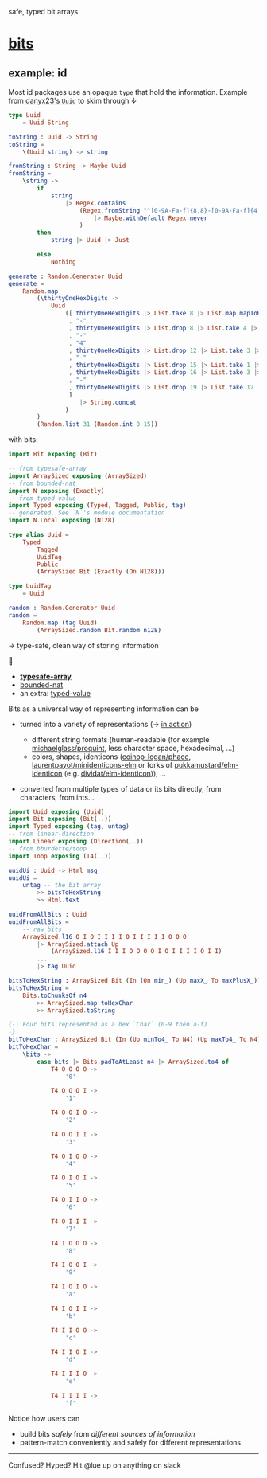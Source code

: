 safe, typed bit arrays

# [bits](https://dark.elm.dmy.fr/packages/lue-bird/elm-bits/latest/)

## example: id

Most id packages use an opaque `type` that hold the information.
Example from [danyx23's `Uuid`][danyx23/elm-uuid] to skim through ↓

```elm
type Uuid
    = Uuid String

toString : Uuid -> String
toString =
    \(Uuid string) -> string

fromString : String -> Maybe Uuid
fromString =
    \string ->
        if
            string
                |> Regex.contains
                    (Regex.fromString "^[0-9A-Fa-f]{8,8}-[0-9A-Fa-f]{4,4}-[1-5][0-9A-Fa-f]{3,3}-[8-9A-Ba-b][0-9A-Fa-f]{3,3}-[0-9A-Fa-f]{12,12}$"
                        |> Maybe.withDefault Regex.never
                    )
        then
            string |> Uuid |> Just

        else
            Nothing

generate : Random.Generator Uuid
generate =
    Random.map
        (\thirtyOneHexDigits ->
            Uuid
                ([ thirtyOneHexDigits |> List.take 8 |> List.map mapToHex |> String.fromList
                 , "-"
                 , thirtyOneHexDigits |> List.drop 8 |> List.take 4 |> List.map mapToHex |> String.fromList
                 , "-"
                 , "4"
                 , thirtyOneHexDigits |> List.drop 12 |> List.take 3 |> List.map mapToHex |> String.fromList
                 , "-"
                 , thirtyOneHexDigits |> List.drop 15 |> List.take 1 |> List.map limitDigitRange8ToB |> List.map mapToHex |> String.fromList
                 , thirtyOneHexDigits |> List.drop 16 |> List.take 3 |> List.map mapToHex |> String.fromList
                 , "-"
                 , thirtyOneHexDigits |> List.drop 19 |> List.take 12 |> List.map mapToHex |> String.fromList
                 ]
                    |> String.concat
                )
        )
        (Random.list 31 (Random.int 0 15))
```

with bits:

```elm
import Bit exposing (Bit)

-- from typesafe-array
import ArraySized exposing (ArraySized)
-- from bounded-nat
import N exposing (Exactly)
-- from typed-value
import Typed exposing (Typed, Tagged, Public, tag)
-- generated. See `N`'s module documentation
import N.Local exposing (N128)

type alias Uuid =
    Typed
        Tagged
        UuidTag
        Public
        (ArraySized Bit (Exactly (On N128)))

type UuidTag
    = Uuid

random : Random.Generator Uuid
random =
    Random.map (tag Uuid)
        (ArraySized.random Bit.random n128)
```

→ type-safe, clean way of storing information

🧩

- **[typesafe-array](https://package.elm-lang.org/packages/lue-bird/elm-typesafe-array/latest/)**
- [bounded-nat](https://package.elm-lang.org/packages/lue-bird/elm-bounded-nat/latest/)
- an extra: [typed-value](https://package.elm-lang.org/packages/lue-bird/elm-typed-value/latest/)


Bits as a universal way of representing information can be

- turned into a variety of representations (→ [in action](https://lue-bird.github.io/elm-bits/try/))

    - different string formats (human-readable (for example [michaelglass/proquint](https://package.elm-lang.org/packages/michaelglass/proquint/latest/), less character space, hexadecimal, ...)
    - colors, shapes, identicons ([coinop-logan/phace][coinop-logan/phace], [laurentpayot/minidenticons-elm](https://package.elm-lang.org/packages/laurentpayot/minidenticons-elm/latest/) or forks of [pukkamustard/elm-identicon](pukkamustard/elm-identicon) (e.g. [dividat/elm-identicon][dividat/elm-identicon])), ...

- converted from multiple types of data or its bits directly, from characters, from ints...

```elm
import Uuid exposing (Uuid)
import Bit exposing (Bit(..))
import Typed exposing (tag, untag)
-- from linear-direction
import Linear exposing (Direction(..))
-- from bburdette/toop
import Toop exposing (T4(..))

uuidUi : Uuid -> Html msg_
uuidUi =
    untag -- the bit array
        >> bitsToHexString
        >> Html.text

uuidFromAllBits : Uuid
uuidFromAllBits =
    -- raw bits
    ArraySized.l16 O I O I I I I O I I I I I O O O
        |> ArraySized.attach Up
            (ArraySized.l16 I I I O O O O I O I I I I O I I)
        ...
        |> tag Uuid

bitsToHexString : ArraySized Bit (In (On min_) (Up maxX_ To maxPlusX_)) -> String
bitsToHexString =
    Bits.toChunksOf n4
        >> ArraySized.map toHexChar
        >> ArraySized.toString

{-| Four bits represented as a hex `Char` (0-9 then a-f)
-}
bitToHexChar : ArraySized Bit (In (Up minTo4_ To N4) (Up maxTo4_ To N4)) -> Char
bitToHexChar =
    \bits ->
        case bits |> Bits.padToAtLeast n4 |> ArraySized.to4 of
            T4 O O O O ->
                '0'

            T4 O O O I ->
                '1'

            T4 O O I O ->
                '2'

            T4 O O I I ->
                '3'

            T4 O I O O ->
                '4'

            T4 O I O I ->
                '5'

            T4 O I I O ->
                '6'

            T4 O I I I ->
                '7'

            T4 I O O O ->
                '8'

            T4 I O O I ->
                '9'

            T4 I O I O ->
                'a'

            T4 I O I I ->
                'b'

            T4 I I O O ->
                'c'

            T4 I I O I ->
                'd'

            T4 I I I O ->
                'e'

            T4 I I I I ->
                'f'
```

Notice how users can
- build bits _safely_ from _different sources of information_
- pattern-match conveniently and safely for different representations

----

Confused? Hyped? Hit @lue up on anything on slack

[coinop-logan/phace]: https://package.elm-lang.org/packages/coinop-logan/phace/latest/
[pukkamustard/elm-identicon]: https://github.com/pukkamustard/elm-identicon
[dividat/elm-identicon]: https://package.elm-lang.org/packages/dividat/elm-identicon/latest/
[danyx23/elm-uuid]: https://package.elm-lang.org/packages/danyx23/elm-uuid/latest/Uuid

